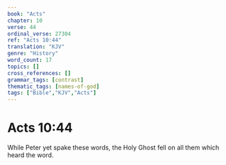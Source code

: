 ```yaml
---
book: "Acts"
chapter: 10
verse: 44
ordinal_verse: 27304
ref: "Acts 10:44"
translation: "KJV"
genre: "History"
word_count: 17
topics: []
cross_references: []
grammar_tags: [contrast]
thematic_tags: [names-of-god]
tags: ["Bible","KJV","Acts"]
---
```


# Acts 10:44

While Peter yet spake these words, the Holy Ghost fell on all them which heard the word.
